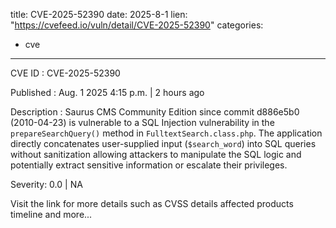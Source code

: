  
title: CVE-2025-52390
date: 2025-8-1
lien: "https://cvefeed.io/vuln/detail/CVE-2025-52390"
categories:
  - cve
---

CVE ID : CVE-2025-52390

Published :  Aug. 1
2025
4:15 p.m. | 2 hours ago

Description : Saurus CMS Community Edition since commit d886e5b0 (2010-04-23) is vulnerable to a SQL Injection vulnerability in the `prepareSearchQuery()` method in `FulltextSearch.class.php`. The application directly concatenates user-supplied input (`$search_word`) into SQL queries without sanitization
allowing attackers to manipulate the SQL logic and potentially extract sensitive information or escalate their privileges.

Severity: 0.0 | NA

Visit the link for more details
such as CVSS details
affected products
timeline
and more...
